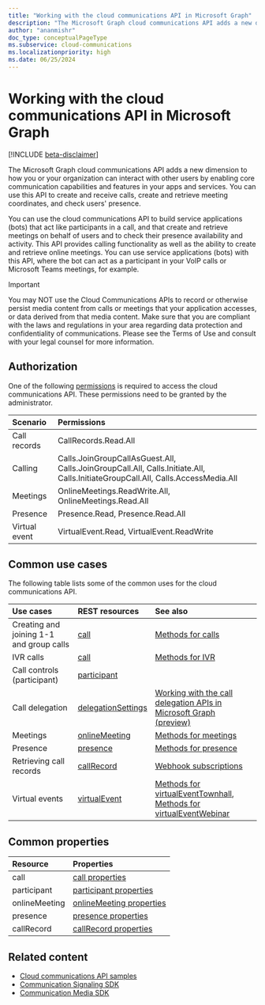 ```yaml
---
title: "Working with the cloud communications API in Microsoft Graph"
description: "The Microsoft Graph cloud communications API adds a new dimension to how your apps and services can interact with users by enabling voice and video features."
author: "ananmishr"
doc_type: conceptualPageType
ms.subservice: cloud-communications
ms.localizationpriority: high
ms.date: 06/25/2024
---
```


# Working with the cloud communications API in Microsoft Graph

[!INCLUDE [beta-disclaimer](../../includes/beta-disclaimer.md)]

The Microsoft Graph cloud communications API adds a new dimension to how you or your organization can interact with other users by enabling core communication capabilities and features in your apps and services. You can use this API to create and receive calls, create and retrieve meeting coordinates, and check users' presence.

You can use the cloud communications API to build service applications (bots) that act like participants in a call, and that create and retrieve meetings on behalf of users and to check their presence availability and activity.
This API provides calling functionality as well as the ability to create and retrieve online meetings. You can use service applications (bots) with this API, where the bot can act as a participant in your VoIP calls or Microsoft Teams meetings, for example.

> [!IMPORTANT]
> You may NOT use the Cloud Communications APIs to record or otherwise persist media content from calls or meetings that your application accesses, or data derived from that media content. Make sure that you are compliant with the laws and regulations in your area regarding data protection and confidentiality of communications. Please see the Terms of Use and consult with your legal counsel for more information.

## Authorization

One of the following [permissions](/graph/permissions-reference#calls-permissions) is required to access the cloud communications API. These permissions need to be granted by the administrator.

| Scenario      | Permissions                                                                                                                     |
|:--------------|:--------------------------------------------------------------------------------------------------------------------------------|
| Call records  | CallRecords.Read.All                                                                                                            |
| Calling       | Calls.JoinGroupCallAsGuest.All, Calls.JoinGroupCall.All, Calls.Initiate.All, Calls.InitiateGroupCall.All, Calls.AccessMedia.All |
| Meetings      | OnlineMeetings.ReadWrite.All, OnlineMeetings.Read.All                                                                           |
| Presence      | Presence.Read, Presence.Read.All                                                                                                |
| Virtual event | VirtualEvent.Read, VirtualEvent.ReadWrite                                                                                       |


## Common use cases

The following table lists some of the common uses for the cloud communications API.

| Use cases                         | REST resources                                 | See also  |
|:------------------------------------|:---------------------------------------------|:----------|
| Creating and joining 1-1 and group calls   | [call](/graph/api/resources/call?view=graph-rest-beta&preserve-view=true&preserve-view=true)| [Methods for calls](/graph/api/resources/call?view=graph-rest-beta&preserve-view=true#methods&preserve-view=true)|
|IVR calls   |  [call](/graph/api/resources/call?view=graph-rest-beta&preserve-view=true&preserve-view=true)   | [Methods for IVR](/graph/api/resources/teams-api-overview#ivr-scenarios?view=graph-rest-beta?&preserve-view=true&preserve-view=true)
| Call controls (participant) | [participant](/graph/api/resources/participant?view=graph-rest-beta&preserve-view=true&preserve-view=true)   ||
| Call delegation | [delegationSettings](../resources/delegationsettings.md)   |[Working with the call delegation APIs in Microsoft Graph (preview)](../resources/calldelegation-api-overview.md)|
|Meetings|[onlineMeeting](/graph/api/resources/onlinemeeting?view=graph-rest-beta&preserve-view=true&preserve-view=true)| [Methods for meetings](/graph/api/resources/onlinemeeting?view=graph-rest-beta&preserve-view=true#methods&preserve-view=true)|
|Presence | [presence](/graph/api/resources/presence?view=graph-rest-beta&preserve-view=true) | [Methods for presence](/graph/api/resources/presence?view=graph-rest-beta&preserve-view=true#methods) |
| Retrieving call records | [callRecord](/graph/api/resources/callrecords-callrecord?view=graph-rest-beta&preserve-view=true&preserve-view=true) | [Webhook subscriptions](/graph/api/resources/webhooks?view=graph-rest-beta&preserve-view=true&preserve-view=true) |
| Virtual events | [virtualEvent](/graph/api/resources/virtualevent?view=graph-rest-beta&preserve-view=true) | [Methods for virtualEventTownhall](/graph/api/resources/virtualeventtownhall#methods?view=graph-rest-beta&preserve-view=true), [Methods for virtualEventWebinar](/graph/api/resources/virtualeventwebinar#methods?view=graph-rest-beta&preserve-view=true) |

## Common properties

| Resource                | Properties                             |
|:------------------------------------|:---------------------------------------------|
| call                               | [call properties](/graph/api/resources/call?view=graph-rest-beta&preserve-view=true#properties&preserve-view=true)  |
| participant                         | [participant properties](/graph/api/resources/participant?view=graph-rest-beta?view=graph-rest-v1.0&preserve-view=true#properties&preserve-view=true) |
| onlineMeeting                            | [onlineMeeting properties](/graph/api/resources/onlinemeeting?view=graph-rest-beta&preserve-view=true#properties&preserve-view=true)                     |
| presence | [presence properties](/graph/api/resources/presence?view=graph-rest-beta&preserve-view=true#properties) |
| callRecord | [callRecord properties](/graph/api/resources/callrecords-callrecord?view=graph-rest-beta&preserve-view=true#properties) |

## Related content

- [Cloud communications API samples](https://github.com/microsoftgraph/microsoft-graph-comms-samples/)
- [Communication Signaling SDK](https://www.nuget.org/packages/Microsoft.Graph.Communications.Calls/1.0.0-prerelease.494)
- [Communication Media SDK](https://www.nuget.org/packages/Microsoft.Graph.Communications.Calls.Media/1.0.0-prerelease.494)


